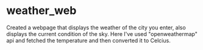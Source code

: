 # weather_web
Created a webpage that displays the weather of the city you enter, also displays the current condition of the sky. Here I've used "openweathermap" api and fetched the temperature and then converted it to Celcius. 
